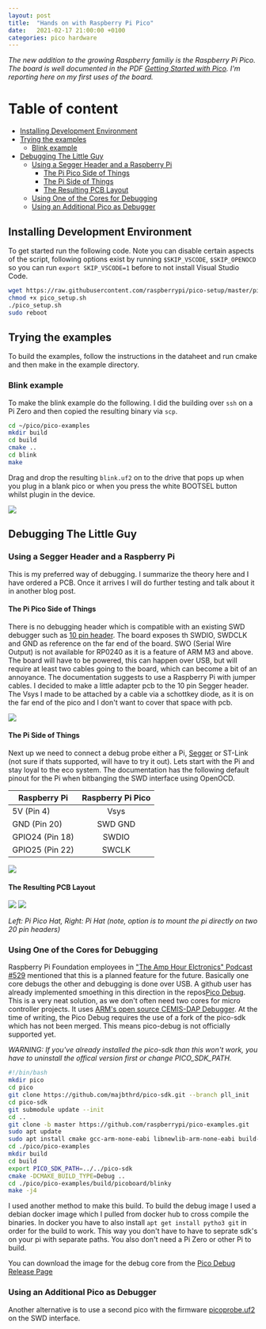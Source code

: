 ```yaml
---
layout: post
title:  "Hands on with Raspberry Pi Pico"
date:   2021-02-17 21:00:00 +0100
categories: pico hardware
---
```



*The new addition to the growing Raspberry familiy is the Raspberry Pi Pico. The board is well documented in the PDF [Getting Started with Pico](https://datasheets.raspberrypi.org/pico/getting-started-with-pico.pdf). I'm reporting here on my first uses of the board.*

#  Table of content
<!-- MarkdownTOC autolink="true" -->

- [Installing Development Environment](#installing-development-environment)
- [Trying the examples](#trying-the-examples)
	- [Blink example](#blink-example)
- [Debugging The Little Guy](#debugging-the-little-guy)
	- [Using a Segger Header and a Raspberry Pi](#using-a-segger-header-and-a-raspberry-pi)
		- [The Pi Pico Side of Things](#the-pi-pico-side-of-things)
		- [The Pi Side of Things](#the-pi-side-of-things)
		- [The Resulting PCB Layout](#the-resulting-pcb-layout)
	- [Using One of the Cores for Debugging](#using-one-of-the-cores-for-debugging)
	- [Using an Additional Pico as Debugger](#using-an-additional-pico-as-debugger)

<!-- /MarkdownTOC -->

## Installing Development Environment

To get started run the following code. Note you can disable certain aspects of the script, following options exist by running `$SKIP_VSCODE`, `$SKIP_OPENOCD` so you can run `export SKIP_VSCODE=1` before to not install Visual Studio Code.
```bash
wget https://raw.githubusercontent.com/raspberrypi/pico-setup/master/pico_setup.sh 
chmod +x pico_setup.sh
./pico_setup.sh
sudo reboot
```
## Trying the examples

To build the examples, follow the instructions in the dataheet and run cmake and then make in the example directory.

### Blink example

To make the blink example do the following. I did the building over `ssh` on a Pi Zero and then copied the resulting binary via `scp`. 

```bash
cd ~/pico/pico-examples
mkdir build
cd build
cmake ..
cd blink
make
```
Drag and drop the resulting	`blink.uf2` on to the drive that pops up when you plug in a blank pico or when you press the white BOOTSEL button whilst plugin in the device. 

![](/assets/img/pio-blink-example.gif)

## Debugging The Little Guy

### Using a Segger Header and a Raspberry Pi

This is my preferred way of debugging. I summarize the theory here and I have ordered a PCB. Once it arrives I will do further testing and talk about it in another blog post.

#### The Pi Pico Side of Things

There is no debugging header which is compatible with an existing SWD debugger such as [10 pin header](https://www.segger.com/products/debug-probes/j-link/accessories/adapters/10-pin-needle-adapter/). The board exposes th SWDIO, SWDCLK and GND as reference on the far end of the board. SWO (Serial Wire Output) is not available for RP0240 as it is a feature of ARM M3 and above. The board will have to be powered, this can happen over USB, but will require at least two cables going to the board, which can become a bit of an annoyance. The documentation suggests to use a Raspberry Pi with jumper cables. I decided to make a little adapter pcb to the 10 pin Segger header. The Vsys I made to be attached by a cable via a schottkey diode, as it is on the far end of the pico and I don't want to cover that space with pcb. 

![](/assets/img/pico-hat-segger.png)


#### The Pi Side of Things

Next up we need to connect a debug probe either a Pi, [Segger](https://wiki.segger.com/Raspberry_Pi_Pico) or ST-Link (not sure if thats supported, will have to try it out). Lets start with the Pi and stay loyal to the eco system.
The documentation has the following default pinout for the Pi when bitbanging the SWD interface using OpenOCD. 

| Raspberry Pi   |Raspberry Pi Pico |
| -------------- |:----------------:|
| 5V (Pin 4)     | Vsys
| GND (Pin 20)   | SWD GND          | 
| GPIO24 (Pin 18)| SWDIO            |
| GPIO25 (Pin 22)| SWCLK            |  


![](/assets/img/raspi-hat.png)

#### The Resulting PCB Layout

![](/assets/img/pico-hat-pcb.png)
![](/assets/img/pi-hat-pcb.png)

*Left: Pi Pico Hat, Right: Pi Hat (note, option is to mount the pi directly on two 20 pin headers)*

### Using One of the Cores for Debugging

Raspberry Pi Foundation employees in ["The Amp Hour Elctronics" Podcast #529](https://theamphour.com/529-embedded-hardware-with-the-raspberry-pi-team/) mentioned that this is a planned feature for the future. Basically one core debugs the other and debugging is done over USB. A github user has already implemented smoething in this direction in the repos[Pico Debug](https://github.com/majbthrd/pico-debug/).
This is a very neat solution, as we don't often need two cores for micro controller projects. It uses [ARM's open source CEMIS-DAP Debugger](https://www.keil.com/support/man/docs/dapdebug/dapdebug_introduction.htm).
At the time of writing, the Pico Debug requires the use of a fork of the pico-sdk which has not been merged. This means pico-debug is not officially supported yet. 

*WARNING: If you've already installed the pico-sdk than this won't work, you have to uninstall the offical version first or change PICO_SDK_PATH.*

```bash
#!/bin/bash
mkdir pico
cd pico
git clone https://github.com/majbthrd/pico-sdk.git --branch pll_init
cd pico-sdk
git submodule update --init
cd ..
git clone -b master https://github.com/raspberrypi/pico-examples.git
sudo apt update
sudo apt install cmake gcc-arm-none-eabi libnewlib-arm-none-eabi build-essential
cd ./pico/pico-examples
mkdir build
cd build
export PICO_SDK_PATH=../../pico-sdk
cmake -DCMAKE_BUILD_TYPE=Debug ..
cd ./pico/pico-examples/build/picoboard/blinky
make -j4
```

I used another method to make this build. To build the debug image I used a debian docker image which I pulled from docker hub to cross compile the binaries. In docker you have to also install `apt get install pytho3 git` in order for the build to work. This way you don't have to have to seprate sdk's on your pi with separate paths. You also don't need a Pi Zero or other Pi to build. 

You can download the image for the debug core from the [Pico Debug Release Page](https://github.com/majbthrd/pico-debug/releases.)

### Using an Additional Pico as Debugger

Another alternative is to use a second pico with the firmware [picoprobe.uf2](https://www.raspberrypi.org/documentation/pico/getting-started/static/fec949af3d02572823529a1b8c1140a7/picoprobe.uf2) on the SWD interface. 